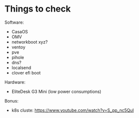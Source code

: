 # Things to check

Software:
- CasaOS
- OMV
- networkboot xyz?
- ventoy
- pve
- pihole
- dns?
- localsend
- clover efi boot


Hardware:
- EliteDesk G3 Mini (low power consumptions)

Bonus: 
- k8s cluste: https://www.youtube.com/watch?v=S_pp_nc5QuI